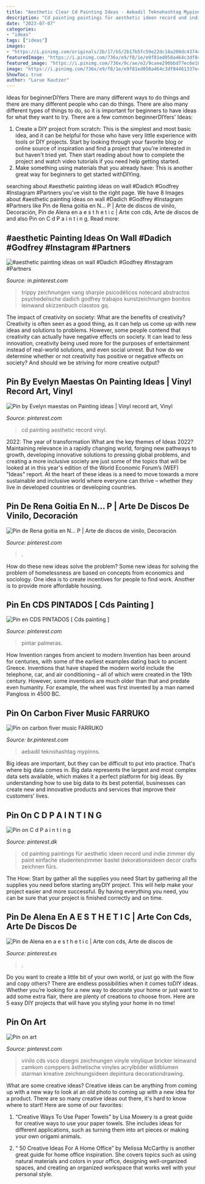 ```yaml
---
title: "Aesthetic Clear Cd Painting Ideas - Aebadil Teknohashtag Mypinns"
description: "Cd painting paintings für aesthetic ideen record und indie zimmer diy paint einfache studentenzimmer bastel dekorationsideen decor crafts zeichnen fürs"
date: "2023-07-07"
categories:
- "ideas"
tags: ["ideas"]
images:
- "https://i.pinimg.com/originals/2b/17/b5/2b17b5fc59e22dc18a200dc43744efda.jpg"
featuredImage: "https://i.pinimg.com/736x/e9/f8/1e/e9f81ed058a464c3df84461337e45e7b.jpg"
featured_image: "https://i.pinimg.com/736x/9c/ae/e2/9caee296bbd77ec6e18f91acb746340b.jpg"
image: "https://i.pinimg.com/736x/e9/f8/1e/e9f81ed058a464c3df84461337e45e7b.jpg"
ShowToc: true
author: "Larue Kautzer"
---
```



Ideas for beginnerDIYers
There are many different ways to do things and there are many different people who can do things. There are also many different types of things to do, so it is important for beginners to have ideas for what they want to try. There are a few common beginnerDIYers' Ideas: 
1. Create a DIY project from scratch: This is the simplest and most basic idea, and it can be helpful for those who have very little experience with tools or DIY projects. Start by looking through your favorite blog or online source of inspiration and find a project that you're interested in but haven't tried yet. Then start reading about how to complete the project and watch video tutorials if you need help getting started. 
2. Make something using materials that you already have: This is another great way for beginners to get started withDIYing.

	

		
searching about #aesthetic painting ideas on wall #Dadich #Godfrey #Instagram #Partners you've visit to the right page. We have 8 Images about #aesthetic painting ideas on wall #Dadich #Godfrey #Instagram #Partners like Pin de Rena goitia en N... P | Arte de discos de vinilo, Decoración, Pin de Alena en a e s t h e t i c | Arte con cds, Arte de discos de and also Pin on C d P a i n t i n g. Read more:
		
    
## #aesthetic Painting Ideas On Wall #Dadich #Godfrey #Instagram #Partners

<img loading=lazy src="https://i.pinimg.com/736x/43/1f/59/431f59a0be005dde64cc4714bcbfaade.jpg" onerror="this.onerror=null;this.src='https://tse3.mm.bing.net/th?id=OIP.fV4xY9npwJfLJDPBhDM2uAHaJ3&amp;pid=15.1';" alt="#aesthetic painting ideas on wall #Dadich #Godfrey #Instagram #Partners">

_Source: in.pinterest.com_

>trippy zeichnungen vang sharpie psicodélicos notecard abstractos psychedelische dadich godfrey trabajos kunstzeichnungen bonitos leinwand skizzenbuch classtos gq. 

	

The impact of creativity on society: What are the benefits of creativity?
Creativity is often seen as a good thing, as it can help us come up with new ideas and solutions to problems. However, some people contend that creativity can actually have negative effects on society. It can lead to less innovation, creativity being used more for the purposes of entertainment instead of real-world solutions, and even social unrest. But how do we determine whether or not creativity has positive or negative effects on society? And should we be striving for more creative output?

    
## Pin By Evelyn Maestas On Painting Ideas | Vinyl Record Art, Vinyl

<img loading=lazy src="https://i.pinimg.com/736x/48/ca/69/48ca69a6d78324bfa9b469682f9ee2c9.jpg" onerror="this.onerror=null;this.src='https://tse1.mm.bing.net/th?id=OIP.qLjFbOpoOZFTu0Z4V1gCPAHaNI&amp;pid=15.1';" alt="Pin by Evelyn maestas on Painting ideas | Vinyl record art, Vinyl">

_Source: pinterest.com_

>cd painting aesthetic record vinyl. 

	

2022: The year of transformation
What are the key themes of Ideas 2022? Maintaining relevance in a rapidly changing world, forging new pathways to growth, developing innovative solutions to pressing global problems, and creating a more inclusive society are just some of the topics that will be looked at in this year's edition of the World Economic Forum’s (WEF) "Ideas" report. At the heart of these ideas is a need to move towards a more sustainable and inclusive world where everyone can thrive – whether they live in developed countries or developing countries.

    
## Pin De Rena Goitia En N... P | Arte De Discos De Vinilo, Decoración

<img loading=lazy src="https://i.pinimg.com/originals/8c/36/e4/8c36e4fb114cb9b400d85a9c7c8cf9ad.jpg" onerror="this.onerror=null;this.src='https://tse3.mm.bing.net/th?id=OIP.B1KNb4X_6SOBEzEzTfjFagHaHa&amp;pid=15.1';" alt="Pin de Rena goitia en N... P | Arte de discos de vinilo, Decoración">

_Source: pinterest.com_

>. 

	

How do these new ideas solve the problem?
Some new ideas for solving the problem of homelessness are based on concepts from economics and sociology. One idea is to create incentives for people to find work. Another is to provide more affordable housing.

    
## Pin En CDS PINTADOS [ Cds Painting ]

<img loading=lazy src="https://i.pinimg.com/736x/4d/60/3b/4d603b9b294d5cf1debeb231ddd6ff27.jpg" onerror="this.onerror=null;this.src='https://tse4.mm.bing.net/th?id=OIP.9ZQtgM4l9ok9twZHDHasHgHaJ3&amp;pid=15.1';" alt="Pin en CDS PINTADOS [ Cds painting ]">

_Source: pinterest.com_

>pintar palmeras. 

	

How Invention ranges from ancient to modern
Invention has been around for centuries, with some of the earliest examples dating back to ancient Greece. Inventions that have shaped the modern world include the telephone, car, and air conditioning – all of which were created in the 19th century. However, some inventions are much older than that and predate even humanity. For example, the wheel was first invented by a man named Pangloss in 4500 BC.

    
## Pin On Carbon Fiver Music FARRUKO

<img loading=lazy src="https://i.pinimg.com/736x/53/25/11/53251102f7f308b6f0a445e3bf8bbd3d.jpg" onerror="this.onerror=null;this.src='https://tse3.mm.bing.net/th?id=OIP.ePsado5TJF7O1IN6b2SgIwHaHv&amp;pid=15.1';" alt="Pin on carbon fiver music FARRUKO">

_Source: br.pinterest.com_

>aebadil teknohashtag mypinns. 

	

Big ideas are important, but they can be difficult to put into practice. That's where big data comes in. Big data represents the largest and most complex data sets available, which makes it a perfect platform for big ideas. By understanding how to use big data to its best potential, businesses can create new and innovative products and services that improve their customers' lives.

    
## Pin On C D P A I N T I N G

<img loading=lazy src="https://i.pinimg.com/736x/9c/ae/e2/9caee296bbd77ec6e18f91acb746340b.jpg" onerror="this.onerror=null;this.src='https://tse4.mm.bing.net/th?id=OIP._FcdfzylAupZUIkZlcKyeAHaJ3&amp;pid=15.1';" alt="Pin on C d P a i n t i n g">

_Source: pinterest.dk_

>cd painting paintings für aesthetic ideen record und indie zimmer diy paint einfache studentenzimmer bastel dekorationsideen decor crafts zeichnen fürs. 

	

The How: Start by gather all the supplies you need
Start by gathering all the supplies you need before starting anyDIY project. This will help make your project easier and more successful. By having everything you need, you can be sure that your project is finished correctly and on time.

    
## Pin De Alena En A E S T H E T I C | Arte Con Cds, Arte De Discos De

<img loading=lazy src="https://i.pinimg.com/736x/e9/f8/1e/e9f81ed058a464c3df84461337e45e7b.jpg" onerror="this.onerror=null;this.src='https://tse3.mm.bing.net/th?id=OIP.t3h45eGoHopi7sxjpvlAkAHaMD&amp;pid=15.1';" alt="Pin de Alena en a e s t h e t i c | Arte con cds, Arte de discos de">

_Source: pinterest.es_

>. 

	

Do you want to create a little bit of your own world, or just go with the flow and copy others? There are endless possibilities when it comes toDIY ideas. Whether you’re looking for a new way to decorate your home or just want to add some extra flair, there are plenty of creations to choose from. Here are 5 easy DIY projects that will have you styling your home in no time!

    
## Pin On Art

<img loading=lazy src="https://i.pinimg.com/originals/2b/17/b5/2b17b5fc59e22dc18a200dc43744efda.jpg" onerror="this.onerror=null;this.src='https://tse3.mm.bing.net/th?id=OIP.B06BkkyZtX9HtyVpRmpamgHaJ4&amp;pid=15.1';" alt="Pin on art">

_Source: pinterest.com_

>vinilo cds vsco disegni zeichnungen vinyle vinylique bricker leinwand camkom comppers ästhetische vinyles acrylbilder wildblumen starman kreative zeichnungsideen depintura decorationdrawing. 

	

What are some creative ideas?
Creative ideas can be anything from coming up with a new way to look at an old photo to coming up with a new idea for a product. There are so many creative ideas out there, it's hard to know where to start! Here are some of our favorites: 
1. “Creative Ways To Use Paper Towels” by Lisa Mowery is a great guide for creative ways to use your paper towels. She includes ideas for different applications, such as turning them into art pieces or making your own origami animals.

2. “ 50 Creative Ideas For A Home Office” by Melissa McCarthy is another great guide for home office inspiration. She covers topics such as using natural materials and colors in your office, designing well-organized spaces, and creating an organized workspace that works well with your personal style.


